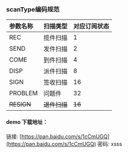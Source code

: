 ### **scanType编码规范**

| **参数名称** | **扫描类型** | **对应订阅状态** |
| :--- | :--- | :--- |
| REC | 揽件扫描 | 1 |
| SEND | 发件扫描 | 2 |
| COME | 到件扫描 | 4 |
| DISP | 派件扫描 | 8 |
| SIGN | 签收扫描 | 16 |
| PROBLEM | 问题件 | 32 |
| ~~RESIGN~~ | ~~退件扫描~~ | ~~16~~ |

#### demo 下载地址：

链接: [https://pan.baidu.com/s/1cCmUGQ](https://pan.baidu.com/s/1cCmUGQ) 密码: xsss

